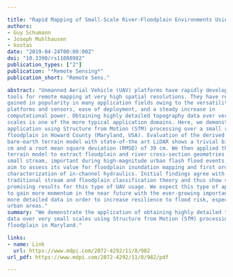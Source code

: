 ```yaml
---

title: "Rapid Mapping of Small-Scale River-Floodplain Environments Using UAV SfM Supports Classical Theory"
authors:
- Guy Schumann
- Joseph Muhlhausen
- kostas
date: "2019-04-24T00:00:00Z"
doi: "10.3390/rs11080982"
publication_types: ["2"]
publication: "*Remote Sensing*"
publication_short: "Remote Sens."

abstract: "Unmanned Aerial Vehicle (UAV) platforms have rapidly developed as
tools for remote mapping at very high spatial resolutions. They have recently
gained in popularity in many application fields owing to the versatility of
platforms and sensors, ease of deployment, and a steady increase in
computational power. Obtaining highly detailed topography data over very small
scales is one of the more typical application domains. Here, we demonstrate this
application using Structure from Motion (SfM) processing over a small river
floodplain in Howard County (Maryland, USA). Evaluation of the derived
bare-earth terrain model with state-of-the art LiDAR shows a trivial bias of 1.6
cm and a root mean square deviation (RMSD) of 39 cm. We then applied this
terrain model to extract floodplain and river cross-section geometries of a
small stream, important during high-magnitude urban flash flood events, with the
aim to assess its value for floodplain inundation mapping and first order
characterization of in-channel hydraulics. Initial findings agree with
traditional stream and floodplain classification theory and thus show very
promising results for this type of UAV usage. We expect this type of application
to gain more momentum in the near future with the ever-growing importance of
more detailed data in order to increase resilience to flood risk, especially in
urban areas."
summary: "We demonstrate the application of obtaining highly detailed topography
data over very small scales using Structure from Motion (SfM) processing over a small river
floodplain in Maryland."

links:
- name: Link
  url: https://www.mdpi.com/2072-4292/11/8/982
url_pdf: https://www.mdpi.com/2072-4292/11/8/982/pdf

---
```


